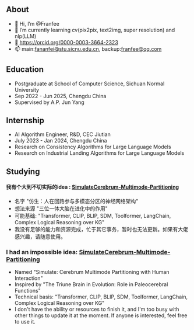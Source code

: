## About
- 👋 Hi, I’m @Franfee
- 🌱 I’m currently learning cv(pix2pix, text2img, super resolution) and nlp(LLM)
- 👀 https://orcid.org/0000-0003-3664-2323
- 📫 main:fananfei@stu.sicnu.edu.cn, backup:franfee@qq.com
## Education
- Postgraduate at School of Computer Science, Sichuan Normal University 
- Sep 2022 - Jun 2025, Chengdu China 
- Supervised by A.P. Jun Yang
## Internship
- AI Algorithm Engineer, R&D, CEC Jiutian
- July 2023 - Jan 2024, Chengdu China 
- Research on Consistency Algorithms for Large Language Models
- Research on Industrial Landing Algorithms for Large Language Models
## Studying
#### 我有个大到不切实际的idea : [SimulateCerebrum-Multimode-Partitioning](https://github.com/Franfee/SimulateCerebrum-Multimode-Partitioning) 
- 名字 "仿生：人在回路参与多模态分区的神经网络架构"
- 想法来源 "三位一体大脑在进化中的作用"
- 可能基础: "Transformer, CLIP, BLIP, SDM, Toolformer, LangChain, Complex Logical Reasoning over KG"
- 我没有足够的能力和资源完成，忙于其它事务，暂时也无法更新。如果有大佬感兴趣，请随意使用。
### I had an impossible idea: [SimulateCerebrum-Multimode-Partitioning](https://github.com/Franfee/SimulateCerebrum-Multimode-Partitioning)
- Named "Simulate: Cerebrum Multimode Partitioning with Human Interaction"
- Inspired by "The Triune Brain in Evolution: Role in Paleocerebral Functions"
- Technical basis: "Transformer, CLIP, BLIP, SDM, Toolformer, LangChain, Complex Logical Reasoning over KG"
- I don't have the ability or resources to finish it, and I'm too busy with other things to update it at the moment. If anyone is interested, feel free to use it.
<!---
Franfee/Franfee is a ✨ special ✨ repository because its `README.md` (this file) appears on your GitHub profile.
You can click the Preview link to take a look at your changes.
--->
